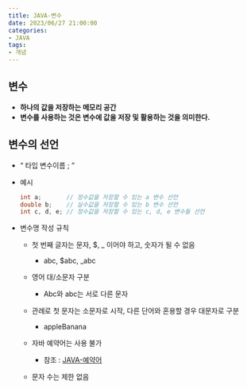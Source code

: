 ```yaml
---
title: JAVA-변수
date: 2023/06/27 21:00:00
categories:
- JAVA
tags:
- 개념
---
```


## 변수

- **하나의 값을 저장하는 메모리 공간**
- **변수를 사용하는 것은 변수에 값을 저장 및 활용하는 것을 의미한다.**

## 변수의 선언

- “ 타입 변수이름 ; ”
- 예시

    ```java
    int a;       // 정수값을 저장할 수 있는 a 변수 선언
    double b;    // 실수값을 저장할 수 있는 b 변수 선언
    int c, d, e; // 정수값을 저장할 수 있는 c, d, e 변수들 선언
    ```

- 변수명 작성 규칙
    - 첫 번째 글자는 문자, $, _ 이어야 하고, 숫자가 될 수 없음
        - abc, $abc, _abc
    - 영어 대/소문자 구분
        - Abc와 abc는 서로 다른 문자
    - 관례로 첫 문자는 소문자로 시작, 다른 단어와 혼용할 경우 대문자로 구분
        - appleBanana
    - 자바 예약어는 사용 불가
        - 참조 : [JAVA-예약어](https://depra3.github.io/2023/06/26/2023/06/JAVA-예약어/)
            
    - 문자 수는 제한 없음